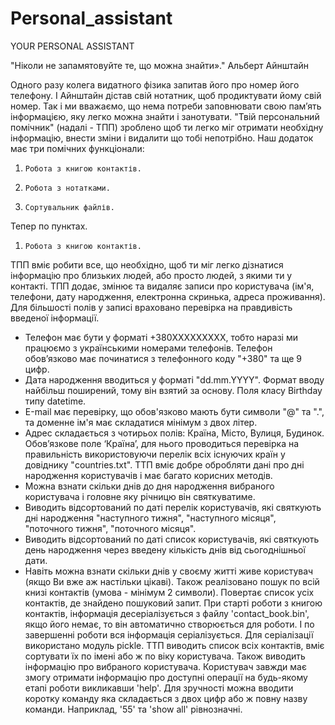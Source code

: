# Personal_assistant

YOUR PERSONAL ASSISTANT
 
"Ніколи не запамятовуйте те, що можна знайти»."
Альберт Айнштайн
 
Одного разу колега видатного фізика запитав його про номер його телефону. І Айнштайн дістав свій нотатник, щоб продиктувати йому свій номер. Так і ми вважаємо, що нема потреби заповнювати свою пам’ять інформацією, яку легко можна знайти і занотувати.
"Твій персональний помічник" (надалі - ТПП) зроблено щоб ти легко міг отримати необхідну інформацію, внести зміни і видалити що тобі непотрібно.
Наш додаток має три помічних функціонали:
1.     Робота з книгою контактів.
2.     Робота з нотатками.
3.     Сортувальник файлів.
 
Тепер по пунктах.
1.     Робота з книгою контактів.
ТПП вміє робити все, що необхідно, щоб ти міг легко дізнатися інформацію про близьких людей, або просто людей, з якими ти у контакті.
ТПП додає, змінює та видаляє записи про користувача (ім'я, телефони, дату народження, електронна скринька, адреса проживання). Для більшості полів у записі враховано перевірка на правдивість введеної інформації.
- Телефон має бути у форматі +380XXXXXXXXX, тобто наразі ми працюємо з українськими номерами телефонів. Телефон обов’язково має починатися з телефонного коду "+380" та ще 9 цифр.
- Дата народження вводиться у форматі "dd.mm.YYYY". Формат вводу найбільш поширений, тому він взятий за основу. Поля класу Birthday типу datetime.
- Е-mail має перевірку, що обов'язково мають бути символи "@" та ".", та доменне ім'я має складатися мінімум з двох літер.
- Адрес складається з чотирьох полів: Країна, Місто, Вулиця, Будинок. Обов’язкове поле ‘Країна’, для нього проводиться перевірка на правильність використовуючи перелік всіх існуючих країн у довіднику "countries.txt".
ТТП вміє добре обробляти дані про дні народження користувачів і має багато корисних методів.
- Можна взнати скільки днів до дня народження вибраного користувача і головне яку річницю він святкуватиме.
- Виводить відсортований по даті перелік користувачів, які святкують дні народження "наступного тижня", "наступного місяця", "поточного тижня", "поточного місяця".
- Виводить відсортований по даті список користувачів, які святкують день народження через введену кількість днів від сьогоднішньої дати.
- Навіть можна взнати скільки днів у своєму житті живе користувач (якщо Ви вже аж настільки цікаві).
Також реалізовано пошук по всій книзі контактів (умова - мінімум 2 символи). Повертає список усіх контактів, де знайдено пошуковий запит.
При старті роботи з книгою контактів, інформація десеріалізується з файлу 'contact_book.bin', якщо його немає, то він автоматично створюється для роботи. І по завершенні роботи вся інформація серіалізується. Для серіалізації використано модуль pickle.
ТТП виводить список всіх контактів, вміє сортувати їх по імені або ж по віку користувача. Також виводить інформацію про вибраного користувача.
Користувач завжди має змогу отримати інформацію про доступні операції на будь-якому етапі роботи викликавши 'help'. Для зручності можна вводити коротку команду яка складається з двох цифр або ж повну назву команди. Наприклад, '55' та 'show all' рівнозначні.
